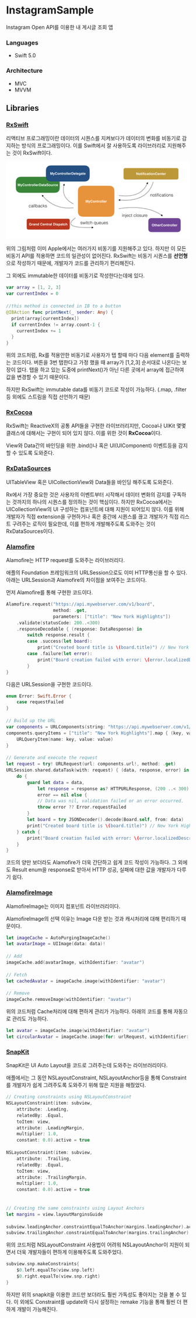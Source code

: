 # InstagramSample

Instagram Open API를 이용한 내 게시글 조회 앱

### Languages

- Swift 5.0

### Architecture

- MVC
- MVVM

## Libraries

### [RxSwift](https://github.com/ReactiveX/RxSwift)

리액티브 프로그래밍이란 데이터의 시퀀스를 지켜보다가 데이터의 변화를 비동기로 감지하는 방식의 프로그래밍이다. 이를 Swift에서 잘 사용하도록 라이브러리로 지원해주는 것이 RxSwift이다. 

![screenshot](./image/complexApple.png)

위의 그림처럼 이미 Apple에서는 여러가지 비동기를 지원해주고 있다. 하지만 이 모든 비동기 API를 적용하면 코드의 일관성이 없어진다. RxSwift는 비동기 시퀀스를 **선언형**으로 작성하기 때문에, 개발자가 코드를 관리하기 편리해진다. 

그 외에도 immutable한 데이터를 비동기로 작성한다는데에 있다.

~~~swift
var array = [1, 2, 3]
var currentIndex = 0

//this method is connected in IB to a button
@IBAction func printNext(_ sender: Any) {
  print(array[currentIndex])
  if currentIndex != array.count-1 {
    currentIndex += 1
  }
}
~~~

위의 코드처럼, Rx를 적용안한 비동기로 사용자가 탭 할때 마다 다음 element를 출력하는 코드이다. 버튼을 3번 탭한다고 가정 했을 때 array가 [1,2,3] 순서대로 나온다는 보장이 없다. 탭을 하고 있는 도중에 printNext()가 아닌 다른 곳에서 array에 접근하여 값을 변경할 수 있기 때문이다. 

하지만 RxSwift는 immutable data를 비동기 코드로 작성이 가능하다. (.map, .filter등 외에도 스트림을 직접 선언하기 때문)

### [RxCocoa](https://github.com/ReactiveX/RxSwift/tree/master/RxCocoa) 

RxSwift는 ReactiveX의 공통 API들을 구현한 라이브러리지만, Cocoa나 UIKit 몇몇 클래스에 대해서는 구현이 되어 있지 않다. 이를 위한 것이 **RxCocoa**이다. 

View와 Data간의 바인딩을 위한 .bind()나 혹은 UI(UIComponent) 이벤트등을 감지할 수 있도록 도와준다.

### [RxDataSources](https://github.com/RxSwiftCommunity/RxDataSources)

UITableView 혹은 UICollectionView와 Data들을 바인딩 해주도록 도와준다. 

Rx에서 가장 중요한 것은 사용자의 이벤트부터 시작해서 데이터 변화의 감지를 구독하는 것까지의 하나의 시퀀스를 정의하는 것이 핵심이다. 하지만 RxCocoa에서는 UICollectionView의 UI 구성하는 컴포넌트에 대해 지원이 되어있지 않다. 이를 위해 개발자가 직접 extension을 구현하거나 혹은 중간에 시퀀스를 끊고 개발자가 직접 리스트 구려주는 로직이 필요한데, 이를 편하게 개발해주도록 도와주는 것이 RxDataSources이다.

### [Alamofire](https://github.com/Alamofire/Alamofire) 

Alamofire는 HTTP request를 도와주는 라이브러리다.

애플의 Foundation 프레임워크의 URLSession으로도 이미 HTTP통신을 할 수 있다. 아래는 URLSession과 Alamofire의 차이점을 보여주는 코드이다.

먼저 Alamofire를 통해 구현한 코드이다.

```swift
Alamofire.request("https://api.mywebserver.com/v1/board", 
                  method: .get, 
                  parameters: ["title": "New York Highlights"])
    .validate(statusCode: 200..<300)
    .responseDecodable { (response: DataResponse) in
        switch response.result {
        case .success(let board):
            print("Created board title is \(board.title)") // New York Highlights
        case .failure(let error):
            print("Board creation failed with error: \(error.localizedDescription)")
        }
}
```

다음은 URLSession을 구현한 코드이다.

~~~swift
enum Error: Swift.Error {
    case requestFailed
}

// Build up the URL
var components = URLComponents(string: "https://api.mywebserver.com/v1/board")!
components.queryItems = ["title": "New York Highlights"].map { (key, value) in
    URLQueryItem(name: key, value: value)
}

// Generate and execute the request
let request = try! URLRequest(url: components.url!, method: .get)
URLSession.shared.dataTask(with: request) { (data, response, error) in
    do {
        guard let data = data,
            let response = response as? HTTPURLResponse, (200 ..< 300) ~= response.statusCode,
            error == nil else {
            // Data was nil, validation failed or an error occurred.
            throw error ?? Error.requestFailed
        }
        let board = try JSONDecoder().decode(Board.self, from: data)
        print("Created board title is \(board.title)") // New York Highlights
    } catch {
        print("Board creation failed with error: \(error.localizedDescription)")
    }
}
~~~

코드의 양만 보더라도 Alamofire가 더욱 간단하고 쉽게 코드 작성이 가능하다. 그 외에도 Result enum을 response로 받아서 HTTP 성공, 실패에 대한 값을 개발자가 다루기 쉽다.

### [AlamofireImage](<https://github.com/Alamofire/AlamofireImage>)  

AlamofireImage는 이미지 컴포넌트 라이브러리이다.

AlamofireImage의 선택 이유는 Image 다운 받는 것과 캐시처리에 대해 편리하기 때문이다. 

~~~swift
let imageCache = AutoPurgingImageCache()
let avatarImage = UIImage(data: data)!

// Add
imageCache.add(avatarImage, withIdentifier: "avatar")

// Fetch
let cachedAvatar = imageCache.image(withIdentifier: "avatar")

// Remove
imageCache.removeImage(withIdentifier: "avatar")
~~~

위의 코드처럼 Cache처리에 대해 편하게 관리가 가능하다. 아래의 코드를 통해 자동으로 관리도 가능하다.

~~~swift
let avatar = imageCache.image(withIdentifier: "avatar")
let circularAvatar = imageCache.image(for: urlRequest, withIdentifier: "circle")
~~~

### [SnapKit](https://github.com/SnapKit/SnapKit) 

SnapKit은 UI Auto Layout을 코드로 그려주는데 도와주는 라이브러리이다. 

애플에서는 그 동안 NSLayoutConstraint, NSLayoutAnchor등을 통해 Constraint를 개발자가 쉽게 그려주도록 도와주기 위해 많은 지원을 해줬었다. 

~~~swift
// Creating constraints using NSLayoutConstraint
NSLayoutConstraint(item: subview,
    attribute: .Leading,
    relatedBy: .Equal,
    toItem: view,
    attribute: .LeadingMargin,
    multiplier: 1.0,
    constant: 0.0).active = true
 
NSLayoutConstraint(item: subview,
    attribute: .Trailing,
    relatedBy: .Equal,
    toItem: view,
    attribute: .TrailingMargin,
    multiplier: 1.0,
    constant: 0.0).active = true
 
 
// Creating the same constraints using Layout Anchors
let margins = view.layoutMarginsGuide
 
subview.leadingAnchor.constraintEqualToAnchor(margins.leadingAnchor).active = true
subview.trailingAnchor.constraintEqualToAnchor(margins.trailingAnchor).active = true
~~~

위의 코드처럼 NSLayoutConstraint 사용법이 어려워 NSLayoutAnchor이 지원이 되면서 더욱 개발자들이 편하게 이용해주도록 도와주었다. 

~~~swift
subview.snp.makeConstraints{
    $0.left.equalTo(view.snp.left)
    $0.right.equalTo(view.snp.right)
}
~~~

하지만 위의 snapkit을 이용한 코드만 보더라도 훨씬 가독성도 좋아지는 것을 볼 수 있다. 이 외에도 Constraint를 update와 다시 설정하는 remake 기능을 통해 훨씬 더 편하게 개발이 가능해진다.



